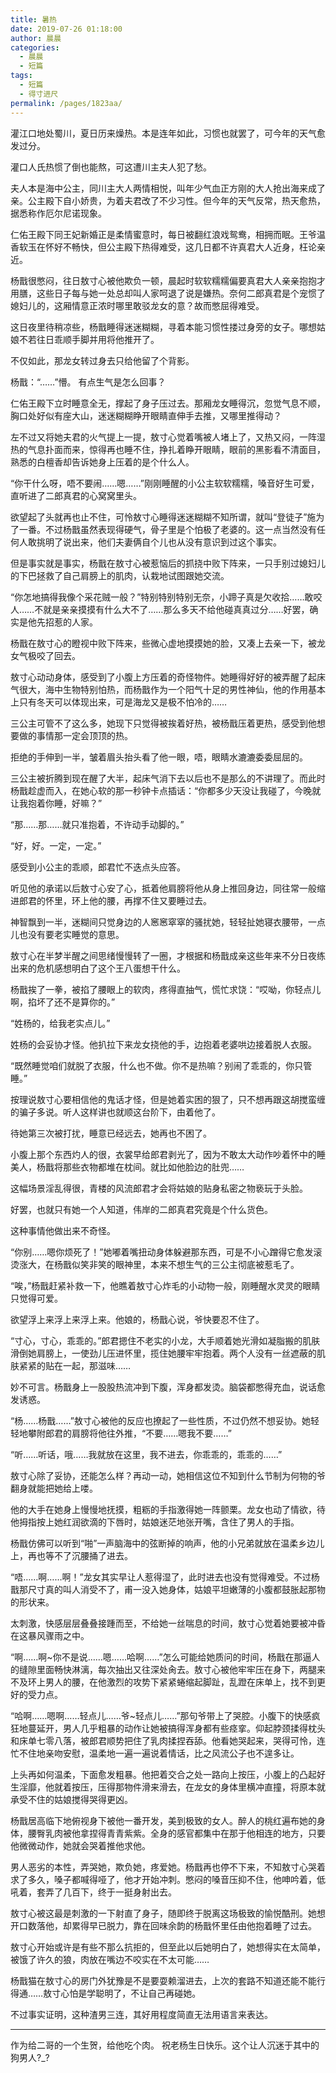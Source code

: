 ```yaml
---
title: 暑热
date: 2019-07-26 01:18:00
author: 晨晨
categories: 
  - 晨晨
  - 短篇
tags: 
  - 短篇
  - 得寸进尺
permalink: /pages/1823aa/
---
```


灌江口地处蜀川，夏日历来燥热。本是连年如此，习惯也就罢了，可今年的天气愈发过分。

<!-- more -->

灌口人氏热惯了倒也能熬，可这遭川主夫人犯了愁。

夫人本是海中公主，同川主大人两情相悦，叫年少气血正方刚的大人抢出海来成了亲。公主殿下自小娇贵，为着夫君改了不少习性。但今年的天气反常，热天愈热，据悉称作厄尔尼诺现象。

仁佑王殿下同王妃新婚正是柔情蜜意时，每日被翻红浪戏鸳鸯，相拥而眠。王爷温香软玉在怀好不畅快，但公主殿下热得难受，这几日都不许真君大人近身，枉论亲近。

杨戬很憋闷，往日敖寸心被他欺负一顿，晨起时软软糯糯偏要真君大人亲亲抱抱才用膳，这些日子每与她一处总却叫人家呵退了说是嫌热。奈何二郎真君是个宠惯了媳妇儿的，这厢情意正浓时哪里敢驳龙女的意？故而憋屈得难受。

这日夜里待稍凉些，杨戬睡得迷迷糊糊，寻着本能习惯性搂过身旁的女子。哪想姑娘不若往日乖顺手脚并用将他推开了。

不仅如此，那龙女转过身去只给他留了个背影。

杨戬：“……”懵。
有点生气是怎么回事？

仁佑王殿下立时睡意全无，撑起了身子压过去。那厢龙女睡得沉，忽觉气息不顺，胸口处好似有座大山，迷迷糊糊睁开眼睛直伸手去推，又哪里推得动？

左不过又将她夫君的火气提上一提，敖寸心觉着嘴被人堵上了，又热又闷，一阵湿热的气息扑面而来，惊得再也睡不住，挣扎着睁开眼睛，眼前的黑影看不清面目，熟悉的白檀香却告诉她身上压着的是个什么人。

“你干什么呀，唔不要闹……嗯……”刚刚睡醒的小公主软软糯糯，嗓音好生可爱，直听进了二郎真君的心窝窝里头。

欲望起了头就再也止不住，可怜敖寸心睡得迷迷糊糊不知所谓，就叫“登徒子”施为了一番。不过杨戬虽然表现得硬气，骨子里是个怕极了老婆的。这一点当然没有任何人敢挑明了说出来，他们夫妻俩自个儿也从没有意识到过这个事实。

但是事实就是事实，杨戬在敖寸心被惹恼后的抓挠中败下阵来，一只手别过媳妇儿的下巴拯救了自己肩膀上的肌肉，认栽地试图跟她交流。

“你怎地搞得我像个采花贼一般？”特别特别特别无奈，小蹄子真是欠收拾……敢咬人……不就是亲亲摸摸有什么大不了……那么多天不给他碰真真过分……好罢，确实是他先招惹的人家。

杨戬在敖寸心的瞪视中败下阵来，些微心虚地摸摸她的脸，又凑上去亲一下，被龙女气极咬了回去。

敖寸心动动身体，感受到了小腹上方压着的奇怪物件。她睡得好好的被弄醒了起床气很大，海中生物特别怕热，而杨戬作为一个阳气十足的男性神仙，他的作用基本上只有冬天可以体现出来，可是海龙又是极不怕冷的……

三公主可管不了这么多，她现下只觉得被挨着好热，被杨戬压着更热，感受到他想要做的事情那一定会顶顶的热。

拒绝的手伸到一半，皱着眉头抬头看了他一眼，唔，眼睛水漉漉委委屈屈的。

三公主被折腾到现在醒了大半，起床气消下去以后也不是那么的不讲理了。而此时杨戬趁虚而入，在她心软的那一秒钟卡点插话：“你都多少天没让我碰了，今晚就让我抱着你睡，好嘛？”

“那……那……就只准抱着，不许动手动脚的。”

“好，好。一定，一定。”

感受到小公主的乖顺，郎君忙不迭点头应答。

听见他的承诺以后敖寸心安了心，抵着他肩膀将他从身上推回身边，同往常一般缩进郎君的怀里，环上他的腰，再撑不住又要睡过去。

神智飘到一半，迷糊间只觉身边的人窸窸窣窣的骚扰她，轻轻扯她寝衣腰带，一点儿也没有要老实睡觉的意思。

敖寸心在半梦半醒之间思绪慢慢转了一圈，才根据和杨戬成亲这些年来不分日夜练出来的危机感想明白了这个王八蛋想干什么。

杨戬挨了一拳，被掐了腰眼上的软肉，疼得直抽气，慌忙求饶：“哎呦，你轻点儿啊，掐坏了还不是算你的。”

“姓杨的，给我老实点儿。”

姓杨的会妥协才怪。他扒拉下来龙女挠他的手，边抱着老婆哄边接着脱人衣服。

“既然睡觉咱们就脱了衣服，什么也不做。你不是热嘛？别闹了乖乖的，你只管睡。”

按理说敖寸心要相信他的鬼话才怪，但是她着实困的狠了，只不想再跟这胡搅蛮缠的骗子多说。听人这样讲也就顺这台阶下，由着他了。

待她第三次被打扰，睡意已经远去，她再也不困了。

小腹上那个东西灼人的很，衣裳早给郎君剥光了，因为不敢太大动作吵着怀中的睡美人，杨戬将那些衣物都堆在枕间。就比如他脸边的肚兜……

这幅场景淫乱得很，青楼的风流郎君才会将姑娘的贴身私密之物亵玩于头脸。

好罢，也就只有她一个人知道，伟岸的二郎真君究竟是个什么货色。

这种事情他做出来不奇怪。

“你别……嗯你烦死了！”她嘟着嘴扭动身体躲避那东西，可是不小心蹭得它愈发滚烫涨大，在杨戬似笑非笑的眼神里，本来不想生气的三公主彻底被惹毛了。

“唉，”杨戬赶紧补救一下，他瞧着敖寸心炸毛的小动物一般，刚睡醒水灵灵的眼睛只觉得可爱。

欲望浮上来浮上来浮上来。他娘的，杨戬心说，爷快要忍不住了。

“寸心，寸心，乖乖的。”郎君摁住不老实的小龙，大手顺着她光滑如凝脂搬的肌肤滑倒她肩膀上，一使劲儿压进怀里，揽住她腰牢牢抱着。两个人没有一丝遮蔽的肌肤紧紧的贴在一起，那滋味……

妙不可言。杨戬身上一股股热流冲到下腹，浑身都发烫。脑袋都憋得充血，说话愈发诱惑。

“杨……杨戬……”敖寸心被他的反应也撩起了一些性质，不过仍然不想妥协。她轻轻地攀附郎君的肩膀将他往外推，“不要……嗯我不要……”

“听……听话，哦……我就放在这里，我不进去，你乖乖的，乖乖的……”

敖寸心除了妥协，还能怎么样？再动一动，她相信这位不知到什么节制为何物的爷翻身就能把她给上喽。

他的大手在她身上慢慢地抚摸，粗粝的手指激得她一阵颤栗。龙女也动了情欲，待他拇指按上她红润欲滴的下唇时，姑娘迷茫地张开嘴，含住了男人的手指。

杨戬仿佛可以听到“啪”一声脑海中的弦断掉的响声，他的小兄弟就放在温柔乡边儿上，再也等不了沉腰捅了进去。

“唔……啊……啊！”龙女其实早让人惹得湿了，此时进去也没有觉得难受。不过杨戬那尺寸真的叫人消受不了，甫一没入她身体，姑娘平坦嫩薄的小腹都鼓胀起那物的形状来。

太刺激，快感层层叠叠接踵而至，不给她一丝喘息的时间，敖寸心觉着她要被冲昏在这暴风骤雨之中。

“啊……啊~你不是说……嗯……哈啊……”怎么可能给她质问的时间，杨戬在那逼人的缝隙里面畅快淋漓，每次抽出又往深处肏去。敖寸心被他牢牢压在身下，两腿来不及环上男人的腰，在他激烈的攻势下紧紧蜷缩起脚趾，乱蹬在床单上，找不到更好的受力点。

“哈啊……嗯啊……轻点儿……爷~轻点儿……”那句爷带上了哭腔。小腹下的快感疯狂地蔓延开，男人几乎粗暴的动作让她被搞得浑身都有些痉挛。仰起脖颈揉得枕头和床单七零八落，被郎君顺势把住了乳肉揉捏吞舔。他看她哭起来，哭得可怜，连忙不住地亲吻安慰，温柔地一遍一遍说着情话，比之风流公子也不遑多让。

上头再如何温柔，下面愈发粗暴。他把着交合之处一路向上按压，小腹上的凸起好生淫靡，他就着按压，压得那物件滑来滑去，在龙女的身体里横冲直撞，将原本就承受不住的姑娘搅得哭得更凶。

杨戬居高临下地俯视身下被他一番开发，美到极致的女人。醉人的桃红遍布她的身体，腰臀乳肉被他拿捏得青青紫紫。全身的感官都集中在那于他相连的地方，只要他微微动作，她就会哭着推他求他。

男人恶劣的本性，弄哭她，欺负她，疼爱她。杨戬再也停不下来，不知敖寸心哭着求了多久，嗓子都喊得哑了，他才开始冲刺。憋闷的嗓音压抑不住，他呻吟着，低吼着，套弄了几百下，终于一挺身射出去。

敖寸心被这最是刺激的一下射直了身子，随即终于脱离这场极致的愉悦酷刑。她想开口数落他，却累得早已脱力，靠在回味余韵的杨戬怀里任由他抱着睡了过去。

敖寸心开始或许是有些不那么抗拒的，但至此以后她明白了，她想得实在太简单，被饿了许久的狼，肉放在嘴边不咬实在不太可能……

杨戬猫在敖寸心的房门外犹豫是不是要耍赖溜进去，上次的套路不知道还能不能行得通……敖寸心怕是学聪明了，不让自己再碰她。

不过事实证明，这种渣男三连，其好用程度简直无法用语言来表达。

---

作为给二哥的一个生贺，给他吃个肉。
祝老杨生日快乐。这个让人沉迷于其中的狗男人?_?
